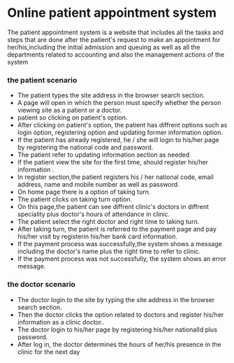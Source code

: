 # Online patient appointment system
The patient appointment system is a website that includes all the tasks and steps that are done after the patient's request to make an appointment for her/his,including the initial admission and queuing as well as all the departments related to accounting and also the management actions of the system
### the patient scenario
- The patient types the site address in the browser search section.
- A page will open in which the person must specify whether the person viewing site as a patient or a doctor.
- patient so clicking on patient's option.
- After clicking on patient's option, the patient has diffrent options such as login option, registering option and updating former information option.
- If the patient has already registered, he / she will login to his/her page by registering the national code and password.
- The patient refer to updating information section as needed
- If the patient view the site for the first time, should register his/her information .
- In register section,the patient registers his / her national code, email address, name and mobile number as well as password.
- On home page there is a option of taking turn.
- The patient clicks on taking turn option.
- On this page,the patient can see diffrent clinic's doctors in diffrent speciality plus doctor's hours of attendance in clinic.
- The patient select the right doctor and right time to taking turn.
- After taking turn, the patient is referred to the payment page and pay his/her visit by registerin his/her bank card information.
- If the payment process was successfully,the system shows a message including the doctor's name plus the right time to refer to clinic.
- If the payment process was not successfully, the system shows an error message.



### the doctor scenario
- The doctor login to the site by typing the site address in the browser search section.
- Then the doctor clicks the option related to doctors and register his/her information as a clinic doctor..
- The doctor login to his/her page by registering his/her nationalId plus password.
- After log in, the doctor determines the hours of her/his presence in the clinic for the next day
